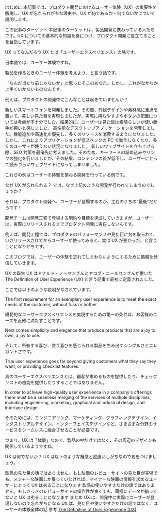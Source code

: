 はじめに
本記事では、プロダクト開発におけるユーザー体験（UX）の重要性を解説し、UX が忘れられがちな理由や、UX が何であるか・何でないかについて説明します。

この記事のターゲット
本記事のターゲットは、製品開発に携わっている人たちです。UX についての基本的な知識を身につけ、プロダクト開発に役立てることを目指しています。

UX ってなんだろう
UX とは「ユーザーエクスペリエンス」の略です。

日本語では、ユーザー体験ですね。

製品を作るときのユーザー体験を考えよう、と言う話です。

「なんだ当たり前じゃないか」と思ったそこのあなた。しかし、これがなかなか上手くいかないものなんです。

例えば、プロダクトの開発中にこんなことは起きていませんか？

新しいスマートフォンを開発しました。その際、外観デザインや素材感に重点を置いて、美しい見た目を実現しましたが、実際に持ちやすさやボタンの配置については考慮が不十分でした。結果的に、ユーザーは見た目は素晴らしいが使い勝手が悪いと感じました。
高性能なデスクトップアプリケーションを開発しました。機能追加や高速化を優先し、多くのリソースを消費するようになりました。しかし、これによりアプリケーションが低スペックの PC で動作しなくなり、多くのユーザーが使えない状況になりました。
新しいウェブサイトを立ち上げる際、SEO 対策を最優先に考えました。そのため、キーワードの詰め込みやリンクの強化を行いましたが、その結果、コンテンツの質が低下し、ユーザーにとって読みづらいウェブサイトになってしまいました。

これらの例はユーザーの体験を損ねる開発を行っている例です。

なぜ UX が忘れられる？
では、なぜ上記のような開発が行われてしまうのでしょうか？

それは、プロダクト開発へ、ユーザーが登場するのが、工程のうちの"最後"だからです！

開発チームは開発工程で登場する制約や目標を達成していきますが、ユーザーは、実際にリリースされるまでプロダクト開発に実在しないんです。

例えば、開発工程では、プロダクトのパフォーマンスや見た目に気を取られて、いざリリースされてからユーザーが使ってみると、実は UX が悪かった、と言うことになりがちです。

このブログでは、ユーザーの体験を忘れてしまわないようにするために情報を発信していきます。

UX の誕生
UX はドナルド・ノーマンさんとヤコブ・ニールセンさんが書いた The Definition of User Experience (UX) と言う記事で最初に定義されました。

ここでは以下のような説明がなされています。

The first requirement for an exemplary user experience is to meet the exact needs of the customer, without fuss or bother.

模範的なユーザーエクスペリエンスを実現するための第一の条件は、お客様のニーズを正確に満たすことです。

Next comes simplicity and elegance that produce products that are a joy to own, a joy to use.

そして、所有する喜び、使う喜びを感じられる製品を生み出すシンプルさとエレガントさです。

True user experience goes far beyond giving customers what they say they want, or providing checklist features.

真のユーザーエクスペリエンスとは、顧客が求めるものを提供したり、チェックリストの機能を提供したりすることではありません。

In order to achieve high-quality user experience in a company's offerings there must be a seamless merging of the services of multiple disciplines, including engineering, marketing, graphical and industrial design, and interface design.

そのためには、エンジニアリング、マーケティング、グラフィックデザイン、インダストリアルデザイン、インターフェイスデザインなど、さまざまな分野のサービスをシームレスに融合させることが必要です。

つまり、UX は「体験」なので、製品の中だけではなく、その周辺のデザインも関係しているようですね。

UX は何でないか？
UX は以下のような概念と勘違いしがちなので気をつけましょう。

製品の見た目の話ではありません。もし映画のレビューサイトの見た目が完璧でも、メジャーな映画しか乗っていなければ、マイナーな映画の情報を求めるユーザーにとって UX は劣ることになります
製品の使いやすさだけの話ではありません。もしさっきのレビューサイトの操作性が良くても、同様にデータが揃ってないと UX は劣ることになります
まとめ
UX は、開発中に実際にユーザーが登場しないので忘れがちになる
UX は、見た目や使いやすさだけの話ではなく、ユーザーの体験全体の話
参考
[The Definition of User Experience (UX)](https://www.nngroup.com/articles/definition-user-experience/)
